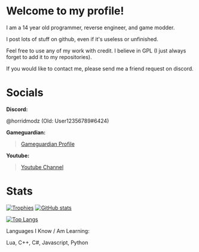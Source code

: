 # Welcome to my profile!

I am a 14 year old programmer, reverse engineer, and game modder.

I post lots of stuff on github, even if it's useless or unfinished.

Feel free to use any of my work with credit. I believe in GPL (I just always forget to add it to my repositories).

If you would like to contact me, please send me a friend request on discord.

# Socials

 **Discord:** 
   
 @horridmodz (Old: User12356789#6424)
 
 **Gameguardian:**

> [Gameguardian Profile](https://gameguardian.net/forum/profile/1234241-horridmodz/)

 **Youtube:**
 
> [Youtube Channel](https://www.youtube.com/@HorridModz)

# Stats

[![Trophies](https://github-profile-trophy.vercel.app/?username=HorridModz&theme=gruvbox)](https://github.com/ryo-ma/github-profile-trophy)
[![GitHub stats](https://github-readme-stats.vercel.app/api?username=HorridModz)](https://github.com/anuraghazra/github-readme-stats)

[![Top Langs](https://github-readme-stats.vercel.app/api/top-langs/?username=HorridModz)](https://github.com/anuraghazra/github-readme-stats)

Languages I Know / Am Learning:

Lua, C++, C#, Javascript, Python
